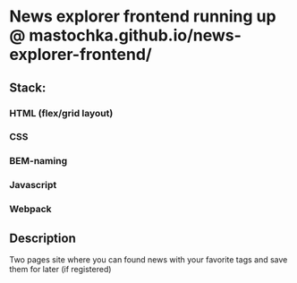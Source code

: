# News explorer frontend running up @ mastochka.github.io/news-explorer-frontend/

## Stack:
### HTML (flex/grid layout)
### CSS
### BEM-naming
### Javascript
### Webpack

## Description
Two pages site where you can found news with your favorite tags and save them for later (if registered)
